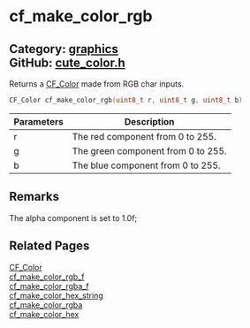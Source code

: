 [](../header.md ':include')

# cf_make_color_rgb

Category: [graphics](https://github.com/RandyGaul/cute_framework/blob/master/docs/api_reference?id=graphics)  
GitHub: [cute_color.h](https://github.com/RandyGaul/cute_framework/blob/master/include/cute_color.h)  
---

Returns a [CF_Color](https://github.com/RandyGaul/cute_framework/blob/master/docs/graphics/cf_color.md) made from RGB char inputs.

```cpp
CF_Color cf_make_color_rgb(uint8_t r, uint8_t g, uint8_t b)
```

Parameters | Description
--- | ---
r | The red component from 0 to 255.
g | The green component from 0 to 255.
b | The blue component from 0 to 255.

## Remarks

The alpha component is set to 1.0f;

## Related Pages

[CF_Color](https://github.com/RandyGaul/cute_framework/blob/master/docs/graphics/cf_color.md)  
[cf_make_color_rgb_f](https://github.com/RandyGaul/cute_framework/blob/master/docs/graphics/cf_make_color_rgb_f.md)  
[cf_make_color_rgba_f](https://github.com/RandyGaul/cute_framework/blob/master/docs/graphics/cf_make_color_rgba_f.md)  
[cf_make_color_hex_string](https://github.com/RandyGaul/cute_framework/blob/master/docs/graphics/cf_make_color_hex_string.md)  
[cf_make_color_rgba](https://github.com/RandyGaul/cute_framework/blob/master/docs/graphics/cf_make_color_rgba.md)  
[cf_make_color_hex](https://github.com/RandyGaul/cute_framework/blob/master/docs/graphics/cf_make_color_hex.md)  
